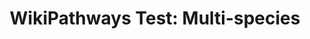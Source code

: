 ---
authors:
- AlexanderPico
- Mkutmon
- MaintBot
description: Pathway created to support a discussion on how to represent multispecies
  pathways in WikiPathways.
last-edited: 2016-12-04
organisms:
- Plasmodium falciparum
redirect_from:
- /index.php/Pathway:WP2919
- /instance/WP2919
schema-jsonld:
- '@context': https://schema.org/
  '@id': https://wikipathways.github.io/pathways/WP2919.html
  '@type': Dataset
  creator:
    '@type': Organization
    name: WikiPathways
  description: Pathway created to support a discussion on how to represent multispecies
    pathways in WikiPathways.
  keywords:
  - CDC23_HUMAN
  - TP53_HUMAN
  - Pf123
  license: CC0
  name: 'WikiPathways Test: Multi-species'
seo: CreativeWork
title: 'WikiPathways Test: Multi-species'
wpid: WP2919
---